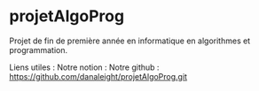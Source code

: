 # projetAlgoProg
Projet de fin de première année en informatique en algorithmes et programmation.

Liens utiles :
    Notre notion :
    Notre github : https://github.com/danaleight/projetAlgoProg.git